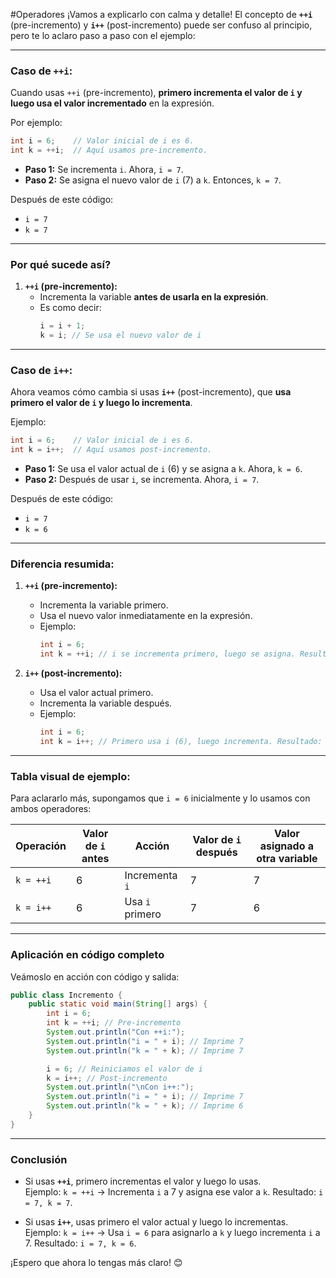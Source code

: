 #Operadores 
¡Vamos a explicarlo con calma y detalle! El concepto de **`++i`** (pre-incremento) y **`i++`** (post-incremento) puede ser confuso al principio, pero te lo aclaro paso a paso con el ejemplo:

---
### **Caso de `++i`:**
Cuando usas `++i` (pre-incremento), **primero incrementa el valor de `i` y luego usa el valor incrementado** en la expresión.

Por ejemplo:
```java
int i = 6;    // Valor inicial de i es 6.
int k = ++i;  // Aquí usamos pre-incremento.
```

- **Paso 1:** Se incrementa `i`. Ahora, `i = 7`.
- **Paso 2:** Se asigna el nuevo valor de `i` (7) a `k`. Entonces, `k = 7`.

Después de este código:
- `i = 7`
- `k = 7`

---
### **Por qué sucede así?**
1. **`++i` (pre-incremento):**
   - Incrementa la variable **antes de usarla en la expresión**.
   - Es como decir:
     ```java
     i = i + 1;
     k = i; // Se usa el nuevo valor de i
     ```

---
### **Caso de `i++`:**
Ahora veamos cómo cambia si usas **`i++`** (post-incremento), que **usa primero el valor de `i` y luego lo incrementa**.

Ejemplo:
```java
int i = 6;    // Valor inicial de i es 6.
int k = i++;  // Aquí usamos post-incremento.
```

- **Paso 1:** Se usa el valor actual de `i` (6) y se asigna a `k`. Ahora, `k = 6`.
- **Paso 2:** Después de usar `i`, se incrementa. Ahora, `i = 7`.

Después de este código:
- `i = 7`
- `k = 6`

---
### **Diferencia resumida:**
1. **`++i` (pre-incremento):**
   - Incrementa la variable primero.
   - Usa el nuevo valor inmediatamente en la expresión.
   - Ejemplo:  
     ```java
     int i = 6;
     int k = ++i; // i se incrementa primero, luego se asigna. Resultado: i = 7, k = 7
     ```

2. **`i++` (post-incremento):**
   - Usa el valor actual primero.
   - Incrementa la variable después.
   - Ejemplo:  
     ```java
     int i = 6;
     int k = i++; // Primero usa i (6), luego incrementa. Resultado: i = 7, k = 6
     ```

---
### **Tabla visual de ejemplo:**
Para aclararlo más, supongamos que `i = 6` inicialmente y lo usamos con ambos operadores:

| Operación | Valor de `i` antes | Acción         | Valor de `i` después | Valor asignado a otra variable |
|-----------|---------------------|----------------|-----------------------|--------------------------------|
| `k = ++i` | 6                   | Incrementa `i` | 7                     | 7                              |
| `k = i++` | 6                   | Usa `i` primero | 7                     | 6                              |

---
### **Aplicación en código completo**
Veámoslo en acción con código y salida:

```java
public class Incremento {
    public static void main(String[] args) {
        int i = 6;
        int k = ++i; // Pre-incremento
        System.out.println("Con ++i:");
        System.out.println("i = " + i); // Imprime 7
        System.out.println("k = " + k); // Imprime 7

        i = 6; // Reiniciamos el valor de i
        k = i++; // Post-incremento
        System.out.println("\nCon i++:");
        System.out.println("i = " + i); // Imprime 7
        System.out.println("k = " + k); // Imprime 6
    }
}
```

---
### **Conclusión**
- Si usas **`++i`**, primero incrementas el valor y luego lo usas.  
  Ejemplo: `k = ++i` → Incrementa `i` a 7 y asigna ese valor a `k`. Resultado: `i = 7, k = 7`.

- Si usas **`i++`**, usas primero el valor actual y luego lo incrementas.  
  Ejemplo: `k = i++` → Usa `i = 6` para asignarlo a `k` y luego incrementa `i` a 7. Resultado: `i = 7, k = 6`.

¡Espero que ahora lo tengas más claro! 😊